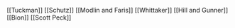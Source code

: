 [[Tuckman]]
[[Schutz]]
[[Modlin and Faris]]
[[Whittaker]]
[[Hill and Gunner]]
[[Bion]]
[[Scott Peck]]
